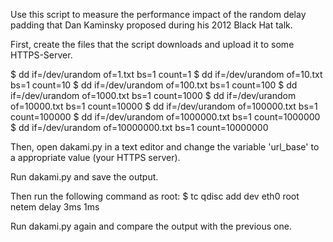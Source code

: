 Use this script to measure the performance impact of the random delay
padding that Dan Kaminsky proposed during his 2012 Black Hat talk.

First, create the files that the script downloads and upload it to 
some HTTPS-Server.

$ dd if=/dev/urandom of=1.txt bs=1 count=1
$ dd if=/dev/urandom of=10.txt bs=1 count=10
$ dd if=/dev/urandom of=100.txt bs=1 count=100
$ dd if=/dev/urandom of=1000.txt bs=1 count=1000
$ dd if=/dev/urandom of=10000.txt bs=1 count=10000
$ dd if=/dev/urandom of=100000.txt bs=1 count=100000
$ dd if=/dev/urandom of=1000000.txt bs=1 count=1000000
$ dd if=/dev/urandom of=10000000.txt bs=1 count=10000000

Then, open dakami.py in a text editor and change the variable
'url_base' to a appropriate value (your HTTPS server).

Run dakami.py and save the output.

Then run the following command as root:
$ tc qdisc add dev eth0 root netem delay 3ms 1ms

Run dakami.py again and compare the output with the previous one.
